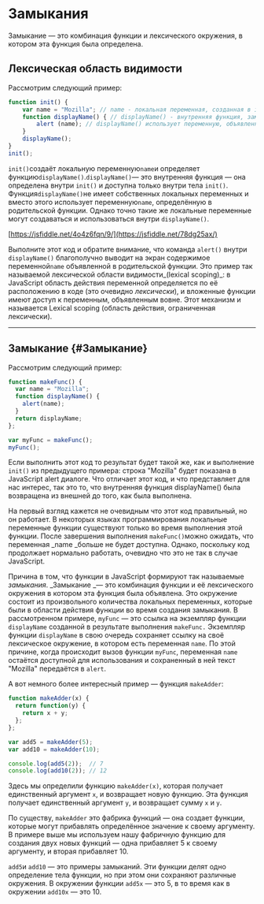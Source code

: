 # Замыкания

Замыкание — это комбинация функции и лексического окружения, в котором эта функция была определена.

## Лексическая область видимости

Рассмотрим следующий пример:

```js
function init() {
    var name = "Mozilla"; // name - локальная переменная, созданная в init
    function displayName() { // displayName() - внутренняя функция, замыкание
        alert (name); // displayName() использует переменную, объявленную в родительской функции    
    }
    displayName();    
}
init();
```

`init()`создаёт локальную переменную`name`и определяет функцию`displayName()`.`displayName()`— это внутренняя функция — она определена внутри `init()` и доступна только внутри тела `init()`. Функция`displayName()`не имеет собственных локальных переменных и вместо этого использует переменную`name`, определённую в родительской функции. Однако точно такие же локальные переменные могут создаваться и использоваться внутри `displayName()`.

[https://jsfiddle.net/4o4z6fqn/9/](https://jsfiddle.net/78dg25ax/)

Выполните этот код и обратите внимание, что команда  `alert()` внутри `displayName()` благополучно выводит на экран содержимое переменной`name` объявленной в родительской функции. Это пример так называемой лексической области видимости_\(lexical scoping\)_: в JavaScript область действия переменной определяется по её расположению в коде \(это очевидно _лексически_\), и вложенные функции имеют доступ к переменным, объявленным вовне. Этот механизм и называется Lexical scoping \(область действия, ограниченная лексически\).

---

## Замыкание {#Замыкание}

Рассмотрим следующий пример:

```js
function makeFunc() {
  var name = "Mozilla";
  function displayName() {
    alert(name);
  }
  return displayName;
};

var myFunc = makeFunc();
myFunc();
```

Если выполнить этот код то результат будет такой же, как и выполнение `init()` из предыдущего примера: строка "Mozilla" будет показана в JavaScript alert диалоге. Что отличает этот код, и что представляет для нас интерес, так это то, что внутренняя функция displayName\(\) была возвращена из внешней до того, как была выполнена.

На первый взгляд кажется не очевидным что этот код правильный, но он работает. В некоторых языках программирования локальные переменные функции существуют только во время выполнения этой функции. После завершения выполнения `makeFunc()`можно ожидать, что переменная _name _больше не будет доступна. Однако, поскольку код продолжает нормально работать, очевидно что это не так в случае JavaScript.

Причина в том, что функции в JavaScript формируют так называемые _замыкания_. _Замыкание _— это комбинация функции и её лексического окружения в котором эта функция была объявлена. Это окружение состоит из произвольного количества локальных переменных, которые были в области действия функции во время создания замыкания. В рассмотренном примере, `myFunc` — это ссылка на экземпляр функции `displayName` созданной в результате выполнения `makeFunc.` Экземпляр функции `displayName` в свою очередь сохраняет ссылку на своё лексическое окружение, в котором есть переменная `name`.  По этой причине, когда происходит вызов функции `myFunc`, переменная `name` остаётся доступной для использования и сохраненный в ней текст "Mozilla" передаётся в `alert`.

А вот немного более интересный пример — функция `makeAdder`:

```js
function makeAdder(x) {
  return function(y) {
    return x + y;
  };
};

var add5 = makeAdder(5);
var add10 = makeAdder(10);

console.log(add5(2));  // 7
console.log(add10(2)); // 12
```

Здесь мы определили функцию `makeAdder(x)`, которая получает единственный аргумент `x`, и возвращает новую функцию. Эта функция получает единственный аргумент `y`, и возвращает сумму `x` и `y`.

По существу, `makeAdder` это фабрика функций — она создает функции, которые могут прибавлять определённое значение к своему аргументу. В примере выше мы используем нашу фабричную функцию для создания двух новых функций — одна прибавляет 5 к своему аргументу, и вторая прибавляет 10.

`add5`и `add10` — это примеры замыканий. Эти функции делят одно определение тела функции, но при этом они сохраняют различные окружения. В окружении функции `add5x` — это 5, в то время как в окружении `add10x` — это 10.

